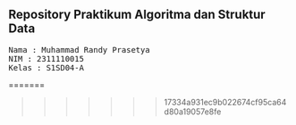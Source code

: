 ## Repository Praktikum Algoritma dan Struktur Data

<pre>
Nama : Muhammad Randy Prasetya
NIM : 2311110015
Kelas : S1SD04-A
</pre>
=======
</pre>
>>>>>>> 17334a931ec9b022674cf95ca64d80a19057e8fe
